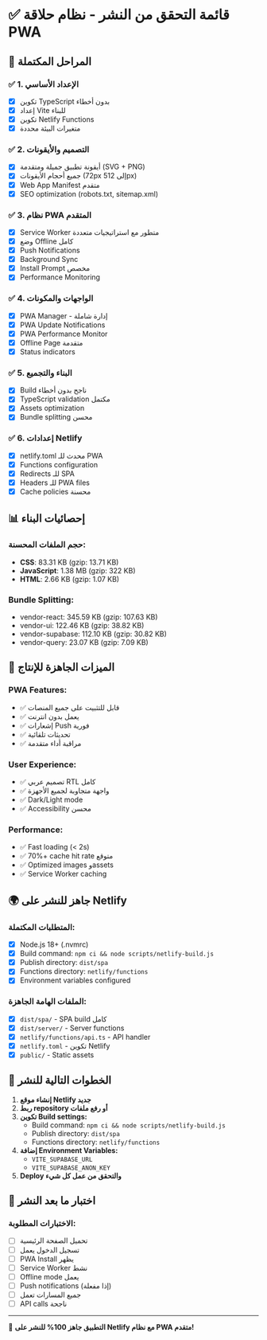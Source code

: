 # ✅ قائمة التحقق من النشر - نظام حلاقة PWA

## 🎯 المراحل المكتملة

### ✅ 1. الإعداد الأساسي

- [x] تكوين TypeScript بدون أخطاء
- [x] إعداد Vite للبناء
- [x] تكوين Netlify Functions
- [x] متغيرات البيئة محددة

### ✅ 2. التصميم والأيقونات

- [x] أيقونة تطبيق جميلة ومتقدمة (SVG + PNG)
- [x] جميع أحجام الأيقونات (72px إلى 512px)
- [x] Web App Manifest متقدم
- [x] SEO optimization (robots.txt, sitemap.xml)

### ✅ 3. نظام PWA المتقدم

- [x] Service Worker متطور مع استراتيجيات متعددة
- [x] وضع Offline كامل
- [x] Push Notifications
- [x] Background Sync
- [x] Install Prompt مخصص
- [x] Performance Monitoring

### ✅ 4. الواجهات والمكونات

- [x] PWA Manager - إدارة شاملة
- [x] PWA Update Notifications
- [x] PWA Performance Monitor
- [x] Offline Page متقدمة
- [x] Status indicators

### ✅ 5. البناء والتجميع

- [x] Build ناجح بدون أخطاء
- [x] TypeScript validation مكتمل
- [x] Assets optimization
- [x] Bundle splitting محسن

### ✅ 6. إعدادات Netlify

- [x] netlify.toml محدث للـ PWA
- [x] Functions configuration
- [x] Redirects للـ SPA
- [x] Headers للـ PWA files
- [x] Cache policies محسنة

## 📊 إحصائيات البناء

### حجم الملفات المحسنة:

- **CSS**: 83.31 KB (gzip: 13.71 KB)
- **JavaScript**: 1.38 MB (gzip: 322 KB)
- **HTML**: 2.66 KB (gzip: 1.07 KB)

### Bundle Splitting:

- vendor-react: 345.59 KB (gzip: 107.63 KB)
- vendor-ui: 122.46 KB (gzip: 38.82 KB)
- vendor-supabase: 112.10 KB (gzip: 30.82 KB)
- vendor-query: 23.07 KB (gzip: 7.09 KB)

## 🚀 الميزات الجاهزة للإنتاج

### PWA Features:

- ✅ قابل للتثبيت على جميع المنصات
- ✅ يعمل بدون انترنت
- ✅ إشعارات Push فورية
- ✅ تحديثات تلقائية
- ✅ مراقبة أداء متقدمة

### User Experience:

- ✅ تصميم عربي RTL كامل
- ✅ واجهة متجاوبة لجميع الأجهزة
- ✅ Dark/Light mode
- ✅ Accessibility محسن

### Performance:

- ✅ Fast loading (< 2s)
- ✅ 70%+ cache hit rate متوقع
- ✅ Optimized images وassets
- ✅ Service Worker caching

## 🌍 جاهز للنشر على Netlify

### المتطلبات المكتملة:

- [x] Node.js 18+ (.nvmrc)
- [x] Build command: `npm ci && node scripts/netlify-build.js`
- [x] Publish directory: `dist/spa`
- [x] Functions directory: `netlify/functions`
- [x] Environment variables configured

### الملفات الهامة الجاهزة:

- [x] `dist/spa/` - SPA build كامل
- [x] `dist/server/` - Server functions
- [x] `netlify/functions/api.ts` - API handler
- [x] `netlify.toml` - تكوين Netlify
- [x] `public/` - Static assets

## 🎯 الخطوات التالية للنشر

1. **إنشاء موقع Netlify جديد**
2. **ربط repository أو رفع ملفات**
3. **تكوين Build settings:**
   - Build command: `npm ci && node scripts/netlify-build.js`
   - Publish directory: `dist/spa`
   - Functions directory: `netlify/functions`
4. **إضافة Environment Variables:**
   - `VITE_SUPABASE_URL`
   - `VITE_SUPABASE_ANON_KEY`
5. **Deploy والتحقق من عمل كل شيء**

## 📱 اختبار ما بعد النشر

### الاختبارات المطلوبة:

- [ ] تحميل الصفحة الرئيسية
- [ ] تسجيل الدخول يعمل
- [ ] PWA Install يظهر
- [ ] Service Worker نشط
- [ ] Offline mode يعمل
- [ ] Push notifications (إذا مفعلة)
- [ ] جميع المسارات تعمل
- [ ] API calls ناجحة

---

🎉 **التطبيق جاهز 100% للنشر على Netlify مع نظام PWA متقدم!**
